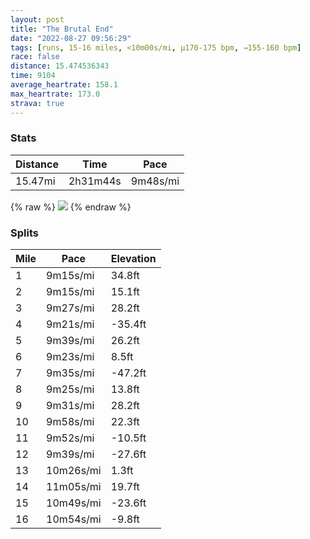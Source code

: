 ```yaml
---
layout: post
title: "The Brutal End"
date: "2022-08-27 09:56:29"
tags: [runs, 15-16 miles, <10m00s/mi, μ170-175 bpm, →155-160 bpm]
race: false
distance: 15.474536343
time: 9104
average_heartrate: 158.1
max_heartrate: 173.0
strava: true
---
```


### Stats

| Distance | Time | Pace |
|----------|------|------|
|15.47mi|2h31m44s|9m48s/mi|

{% raw %}
<img src='https://maps.googleapis.com/maps/api/staticmap?maptype=roadmap&path=enc:abwwFdksbM?y@~@kDwEyDx@WHm@d@o@~@cEz@ENw@FiB@RyAOgBuBiBeDuBOmAiBoB{@Ao@{CyBo@BZWi@Ri@O{@iAsAs@q@{A{@k@iBG_Aa@_@aAcFeDmAqAq@?oB]iAeAKe@aAa@c@cAcB}@Ui@S\F[QUyBk@Qk@oCqB}AoDeAk@W[TmCjA}CHqAWoA|AgE`@uCCkAy@}AoG}CaBqA}AqB]iA@gBPsAx@uBKyB_B{BsD}BgC}FsBmAqBe@}@DeB~@sAAgDmC}BwEyB@cHsBgCuAaF}F{DaB}CuC[qAL?_AgA_@iC`@uD]}B}IaHaK{FiDwCoBcA_EH_Cc@wAXyAjAkA@_CcAsBcBgGkH{@W{BXoFeAmBaBwAaDq@Ui@Tc@r@HtAzAfDCv@g@fAuA@gDuCqCyAiB?kA~@gBtC{@xHc@vA@j@p@jAnCl@r@}ALcBb@_A~DYhBu@lB`@zBnCd@vDjAjBxCrAbA|FpAxB|CvBhEdBrA~AbArCpAnAvEHv@d@n@dApArFfCfExEtBrCIhC_AxAAfA\jCtB|CpFz@v@jGTxB|AfElGJn@lDdDjB`FfBnBzDThEK|Bp@v@lAr@fDpClBzKrExBtCdDxFjBvBhCn@hDeBhBkCAiAh@qAMg@^_BDwA_@gAg@e@{H_E{AwAcAkBCqChA{CJsAQ{As@uAaDgBs@s@qAyB_@{AqAyA}C_AeACqBvAcBCwCuCyAsDg@m@kCKqFyA{CwA}@q@iAmBsBqBuFqCwA_BaAyBa@mCZgDGkC{AmBoCqAuCgC_BeAk@Hm@YwLsHoD@}Ey@mAbASfA?tAx@xDHpBWxBk@vAA~@lCnJTzCAbHvAvClC~BdCp@xCLlDg@|CgFx@iCn@eEr@iAbAm@|BWjAyAh@iEw@yDcDyCkGaEoAwByL_IcEPeBc@iB`@mBjAwBMwEeDuFyGgJ[aBs@qAcBy@aCw@]}@b@Il@b@jCbAxB@f@g@`AiARwG}EmCw@c@H{@x@iA~Bu@v@_@jCBzAs@jCLbBr@t@rAd@~@I^o@r@wDfAu@~A@nCw@|A\`BrBzA~F`ElCxArGpAbC`LfGhChFjB^rBk@Lf@`BxA|AfGpCbEpCfBjARjAB|E_BjBVjErDlDvFz@XfDSvB~@`G|IdDfDvDpHnClAfHe@`Ch@j@`A^tCx@jAbCbBfFbBbDnBvHhK|GpEr@|C^C&key=AIzaSyC1MId7bFpkLXNAaYhBSTb8jLyiSqzbDtM&size=800x800&markers=color:yellow|label:S|40.75569,-73.99619&markers=color:green|label:F|40.76828,-73.98105000000002'>
{% endraw %}

### Splits

| Mile | Pace | Elevation |
|------|------|-----------|
|1|9m15s/mi|34.8ft|
|2|9m15s/mi|15.1ft|
|3|9m27s/mi|28.2ft|
|4|9m21s/mi|-35.4ft|
|5|9m39s/mi|26.2ft|
|6|9m23s/mi|8.5ft|
|7|9m35s/mi|-47.2ft|
|8|9m25s/mi|13.8ft|
|9|9m31s/mi|28.2ft|
|10|9m58s/mi|22.3ft|
|11|9m52s/mi|-10.5ft|
|12|9m39s/mi|-27.6ft|
|13|10m26s/mi|1.3ft|
|14|11m05s/mi|19.7ft|
|15|10m49s/mi|-23.6ft|
|16|10m54s/mi|-9.8ft|
